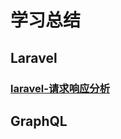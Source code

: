 # 学习总结  


## Laravel

### [laravel-请求响应分析](https://github.com/zm-john/doc/blob/master/laravel/laravel-%E8%AF%B7%E6%B1%82%E5%93%8D%E5%BA%94%E5%88%86%E6%9E%90.md)

## GraphQL
